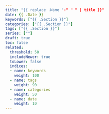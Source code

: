 ```yaml
---
title: "{{ replace .Name "-" " " | title }}"
date: {{ .Date }}
keywords: ["{{ .Section }}"]
categories: ["{{ .Section }}"]
tags: ["{{ .Section }}"]
series: [""]
draft: true
toc: false
related:
  threshold: 50
  includeNewer: true
  toLower: false
  indices:
  - name: keywords
    weight: 100
  - name: tags
    weight: 90
  - name: categories
    weight: 50
  - name: date
    weight: 10
---
```


